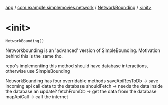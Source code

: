 [app](../../index.md) / [com.example.simplemovies.network](../index.md) / [NetworkBounding](index.md) / [&lt;init&gt;](./-init-.md)

# &lt;init&gt;

`NetworkBounding()`

Networkbounding is an 'advanced' version of SimpleBounding. Motivation behind this is the same tho.

repo's implementing this method should have database interactions, otherwise use SimpleBounding

NetworkBounding has four overridable methods
saveApiResToDb -&gt; save incoming api call data to the database
shouldFetch -&gt; needs the data inside the database an update?
fetchFromDb -&gt; get the data from the database
mapApiCall -&gt; call the internet


